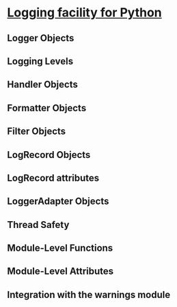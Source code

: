 # [Logging facility for Python](https://docs.python.org/3.6/library/logging.html)

## Logger Objects


## Logging Levels

## Handler Objects


## Formatter Objects

## Filter Objects

## LogRecord Objects


## LogRecord attributes


## LoggerAdapter Objects


## Thread Safety


##  Module-Level Functions



## Module-Level Attributes



## Integration with the warnings module





